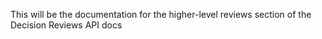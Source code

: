 This will be the documentation for the higher-level reviews section of the Decision Reviews API docs